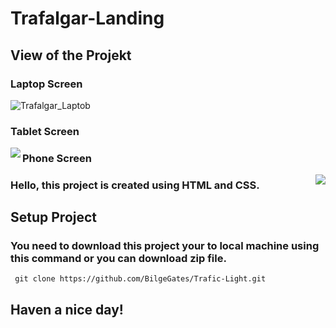 # Trafalgar-Landing


## View of the Projekt

### Laptop Screen

![Trafalgar_Laptob](https://user-images.githubusercontent.com/126269066/234545169-5f8e696f-b2f0-440d-9e52-fb52c73cb4d2.jpg)

### Tablet Screen

<img align="left" src="https://user-images.githubusercontent.com/126269066/234545388-dcc55950-2914-41d3-a8a0-7005f17d9f84.jpg">

### Phone Screen

<img align="right" src="https://user-images.githubusercontent.com/126269066/234545513-cd28c7bc-9d59-4f6d-ae8e-8e3f11b0d0d7.jpg">


 ###  Hello, this project is created using HTML and CSS.  

## Setup Project  

### You need to download this project your to local machine using this command or you can download zip file. 

     git clone https://github.com/BilgeGates/Trafic-Light.git  

## Haven a nice day!
